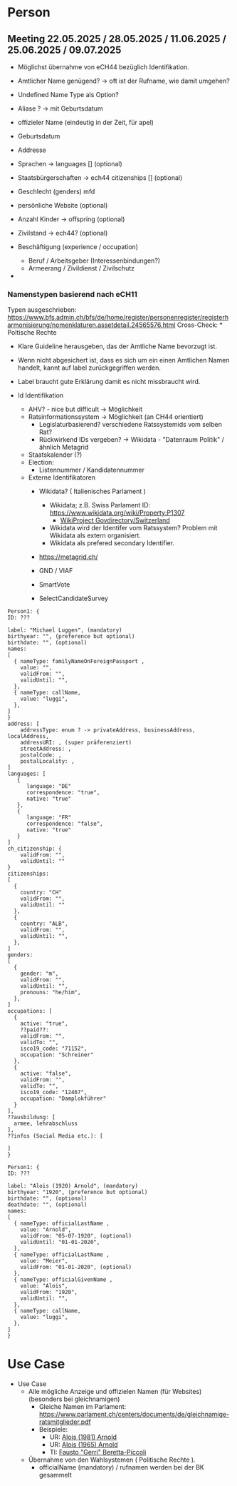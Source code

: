 # Person

## Meeting 22.05.2025 / 28.05.2025 / 11.06.2025 / 25.06.2025 / 09.07.2025

* Möglichst übernahme von eCH44 bezüglich Identifikation.

* Amtlicher Name genügend? -> oft ist der Rufname, wie damit umgehen?
* Undefined Name Type als Option?
* Aliase ? -> mit Geburtsdatum
* offizieler Name (eindeutig in der Zeit, für apel)
* Geburtsdatum
* Addresse

* Sprachen -> languages [] (optional)
* Staatsbürgerschaften -> ech44 citizenships [] (optional)
* Geschlecht (genders) mfd 
* persönliche Website (optional)
* Anzahl Kinder -> offspring (optional)
* Zivilstand -> ech44? (optional)
* Beschäftigung (experience / occupation)
  * Beruf / Arbeitsgeber (Interessenbindungen?)
  * Armeerang / Zivildienst / Zivilschutz
* 

### Namenstypen basierend nach eCH11

Typen ausgeschrieben: https://www.bfs.admin.ch/bfs/de/home/register/personenregister/registerharmonisierung/nomenklaturen.assetdetail.24565576.html 
Cross-Check: * Poltische Rechte

* Klare Guideline herausgeben, das der Amtliche Name bevorzugt ist.
* Wenn nicht abgesichert ist, dass es sich um ein einen Amtlichen Namen handelt, kannt auf label zurückgegriffen werden.
* Label braucht gute Erklärung damit es nicht missbraucht wird.


* Id Identifikation
  * AHV? - nice but difficult -> Möglichkeit
  * Ratsinformationssystem -> Möglichkeit (an CH44 orientiert)
    * Legislaturbasierend? verschiedene Ratssystemids vom selben Rat?
    * Rückwirkend IDs vergeben? -> Wikidata - "Datenraum Politik" / ähnlich Metagrid
  * Staatskalender (?)
  * Election:
    * Listennummer / Kandidatennummer
  * Externe Identifikatoren
    * Wikidata? ( Italienisches Parlament )
      * Wikidata; z.B. Swiss Parlament ID: https://www.wikidata.org/wiki/Property:P1307
        * [WikiProject Govdirectory/Switzerland](https://www.wikidata.org/wiki/Wikidata:WikiProject_Govdirectory/Switzerland)
      * Wikidata wird der Identifer vom Ratssystem? Problem mit Wikidata als extern organisiert.
      * Wikidata als prefered secondary Identifier.
 
    * https://metagrid.ch/
    * GND / VIAF
    * SmartVote
    * SelectCandidateSurvey
  

  
```
Person1: {
ID: ???

label: "Michael Luggen", (mandatory)
birthyear: "", (preference but optional)
birthdate: "", (optional)
names: 
[
  { nameType: familyNameOnForeignPassport , 
    value: "",
    validFrom: "",
    validUntil: "",
  },
  { nameType: callName,
    value: "luggi",
  },
]
}
address: [
    addressType: enum ? -> privateAddress, businessAddress, localAddress,
    addressURI: , (super präferenziert)
    streetAddress: ,
    postalCode: ,
    postalLocality: , 
]
languages: [
   {
      language: "DE"
      correspondence: "true",
      native: "true"
   },
   {
      language: "FR"
      correspondence: "false",
      native: "true"
   }
]
ch_citizenship: {
    validFrom: "",
    validUntil: ""
}
citizenships:
[
  {
    country: "CH"
    validFrom: "",
    validUntil: ""
  },
  {
    country: "ALB",
    validFrom: "",
    validUntil: "",
  },
]
genders: 
[
  {
    gender: "m",
    validFrom: "",
    validUntil: "",
    pronouns: "he/him",
  },
]
occupations: [
  {
    active: "true",
    ??paid??:
    validFrom: "",
    validTo: "",
    isco19_code: "71152",
    occupation: "Schreiner"
  },
  {
    active: "false",
    validFrom: "",
    validTo: "",
    isco19_code: "12467",
    occupation: "Damplokführer"
  }
],
??ausbildung: [
  armee, lehrabschluss
],
??infos (Social Media etc.): [

]
}
```

```
Person1: {
ID: ???

label: "Alois (1920) Arnold", (mandatory)
birthyear: "1920", (preference but optional)
birthdate: "", (optional)
deathdate: "", (optional)
names: 
[
  { nameType: officialLastName , 
    value: "Arnold",
    validFrom: "05-07-1920", (optional)
    validUntil: "01-01-2020",
  },
  { nameType: officialLastName , 
    value: "Meier",
    validFrom: "01-01-2020", (optional)
  },
  { nameType: officialGivenName , 
    value: "Alois",
    validFrom: "1920",
    validUntil: "",
  },
  { nameType: callName,
    value: "luggi",
  },
]
}
```


  # Use Case

* Use Case
  * Alle mögliche Anzeige und offizielen Namen (für Websites) (besonders bei gleichnamigen)
    * Gleiche Namen im Parlament: https://www.parlament.ch/centers/documents/de/gleichnamige-ratsmitglieder.pdf
    * Beispiele:
      * UR: [Alois (1981) Arnold](https://www.ur.ch/behoerdenmitglieder/6447)
      * UR: [Alois (1965) Arnold](https://www.ur.ch/behoerdenmitglieder/6370)
      * TI: [Fausto "Gerri" Beretta-Piccoli](https://www4.ti.ch/poteri/gc/parlamento/composizione-del-parlamento/composizione-nelle-ultime-legislature/dettaglio-deputati/?user_gcparlamento_pi3%5BcanID%5D=1269)
  * Übernahme von den Wahlsystemen ( Politische Rechte ).
     * officialName (mandatory) / rufnamen werden bei der BK gesammelt

